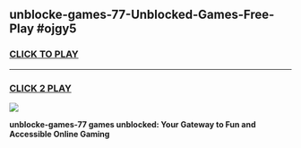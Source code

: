 
## unblocke-games-77-Unblocked-Games-Free-Play #ojgy5
<h3>
<a href="https://us.freeplayer.one?title=unblocke-games-77&ref=9M">CLICK TO PLAY</a></h3>
<hr>

<h3>
<a href="https://us.freeplayer.one?title=unblocke-games-77&ref=9M">CLICK 2 PLAY</a>
  
</h3>

<a href="https://us.freeplayer.one?title=unblocke-games-77&ref=9M"><img src="https://clearcache.store/games.png"></a>


**unblocke-games-77 games unblocked: Your Gateway to Fun and Accessible Online Gaming**
